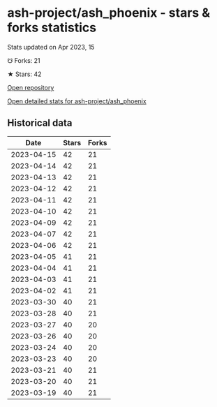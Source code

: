 # ash-project/ash_phoenix - stars & forks statistics

Stats updated on Apr 2023, 15

☋ Forks: 21

★ Stars: 42

[Open repository](https://github.com/ash-project/ash_phoenix)

[Open detailed stats for ash-project/ash_phoenix](https://reviewgithub.com/rep/ash-project/ash_phoenix)

## Historical data
| Date | Stars | Forks |
|------|-------|-------|
| 2023-04-15 | 42 | 21 | 
| 2023-04-14 | 42 | 21 | 
| 2023-04-13 | 42 | 21 | 
| 2023-04-12 | 42 | 21 | 
| 2023-04-11 | 42 | 21 | 
| 2023-04-10 | 42 | 21 | 
| 2023-04-09 | 42 | 21 | 
| 2023-04-07 | 42 | 21 | 
| 2023-04-06 | 42 | 21 | 
| 2023-04-05 | 41 | 21 | 
| 2023-04-04 | 41 | 21 | 
| 2023-04-03 | 41 | 21 | 
| 2023-04-02 | 41 | 21 | 
| 2023-03-30 | 40 | 21 | 
| 2023-03-28 | 40 | 21 | 
| 2023-03-27 | 40 | 20 | 
| 2023-03-26 | 40 | 20 | 
| 2023-03-24 | 40 | 20 | 
| 2023-03-23 | 40 | 20 | 
| 2023-03-21 | 40 | 21 | 
| 2023-03-20 | 40 | 21 | 
| 2023-03-19 | 40 | 21 | 

